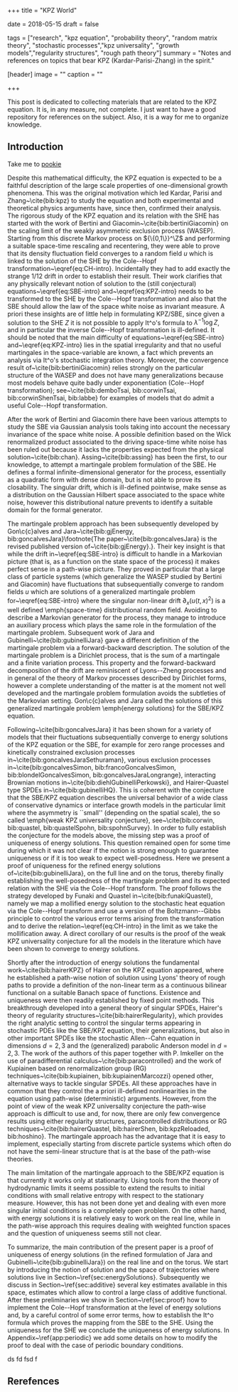 +++
title = "KPZ World"

date = 2018-05-15
draft = false

tags = ["research", "kpz equation", "probability theory", "random matrix theory", "stochastic processes","kpz universality", "growth models","regularity structures", "rough path theory"]
summary = "Notes and references on topics that bear KPZ (Kardar-Parisi-Zhang) in the spirit."

[header]
image = ""
caption = ""

+++

This post is dedicated to collecting materials that are related to the KPZ equation. It is, in any measure, not complete. I just want to have a good repository for references on the subject. Also, it is a way for me to organize knowledge. 

## Introduction

Take me to [pookie](#pookie)




Despite this mathematical difficulty, the KPZ equation is expected to be a faithful description of the large scale properties of one-dimensional growth phenomena. This was the original motivation which led Kardar, Parisi and Zhang~\cite{bib:kpz} to study the equation and both experimental and theoretical physics arguments have, since then, confirmed their analysis. The rigorous study of the KPZ equation and its relation with the SHE has started with the work of Bertini and Giacomin~\cite{bib:bertiniGiacomin} on the scaling limit of the weakly asymmetric exclusion process (WASEP). Starting from this discrete Markov process on ${\{0,1\}}^\Z$ and performing a suitable space-time rescaling and recentering, they were able to prove that its density fluctuation field converges to a random field $u$ which is linked to the solution of the SHE by the Cole--Hopf transformation~\eqref{eq:CH-intro}. Incidentally they had to add exactly the strange $1/12$ drift in order to establish their result. Their work clarifies that any physically relevant notion of solution to the (still conjectural) equations~\eqref{eq:SBE-intro} and~\eqref{eq:KPZ-intro} needs to be transformed to the SHE by the Cole--Hopf transformation and also that the SBE should allow the law of the space white noise as invariant measure. A priori these insights are of little help in formulating KPZ/SBE, since given a solution to the SHE $Z$ it is not possible to apply It\^o's formula to $\lambda^{-1} \log Z$, and in particular the inverse Cole--Hopf transformation is ill-defined. It should be noted that the main difficulty of equations~\eqref{eq:SBE-intro} and~\eqref{eq:KPZ-intro} lies in the spatial irregularity and that no useful martingales in the space-variable are known, a fact which prevents an analysis via It\^o's stochastic integration theory. Moreover, the convergence result of~\cite{bib:bertiniGiacomin} relies strongly on the particular structure of the WASEP and does not  have many generalizations because most models behave quite badly under exponentiation (Cole--Hopf transformation); see~\cite{bib:demboTsai, bib:corwinTsai, bib:corwinShenTsai, bib:labbe} for examples of models that do admit a useful Cole--Hopf transformation.

After the work of Bertini and Giacomin there have been various attempts to study the SBE via Gaussian analysis tools taking into account the necessary invariance of the space white noise. A possible definition based on the Wick renormalized product associated to the driving space-time white noise has been ruled out because it lacks the properties expected from the physical solution~\cite{bib:chan}. Assing~\cite{bib:assing} has been the first, to our knowledge, to attempt a martingale problem formulation of the SBE. He defines a formal infinite-dimensional generator for the process, essentially as a quadratic form with dense domain, but is not able to prove its closability. The singular drift, which is ill-defined pointwise, make sense as a distribution on the Gaussian Hilbert space associated to the space white noise, however this distributional nature prevents to identify a suitable domain for the formal generator.

The martingale problem approach has been subsequently developed by Gon\c{c}alves and Jara~\cite{bib:gjEnergy, bib:goncalvesJara}\footnote{The paper~\cite{bib:goncalvesJara} is the revised published version of~\cite{bib:gjEnergy}.}. Their key insight is that while the drift in~\eqref{eq:SBE-intro} is difficult to handle in a Markovian picture (that is, as a function on the state space of the process) it makes perfect sense in a path-wise picture. They proved in particular that a large class of particle systems (which generalize the WASEP studied by Bertini and Giacomin) have fluctuations that subsequentially converge to random fields $u$ which are solutions of a generalized martingale problem for~\eqref{eq:SBE-intro} where the singular non-linear drift $\partial_x (u(t,x)^2)$ is a well defined  \emph{space-time} distributional random field. Avoiding to describe a Markovian generator for the process, they manage to introduce an auxiliary process which plays the same role in the formulation of the martingale problem. Subsequent work of Jara and Gubinelli~\cite{bib:gubinelliJara} gave a different definition of the martingale problem via a forward-backward description. The solution of the martingale problem is a Dirichlet process, that is the sum of a martingale and a finite variation process. This property and the forward-backward decomposition of the drift are reminiscent of Lyons--Zheng processes and in general of the theory of Markov processes described by Dirichlet forms, however a complete understanding of the matter is at the moment not well developed and the martingale problem formulation avoids the subtleties of the Markovian setting. Gon\c{c}alves and Jara called the solutions of this generalized martingale problem \emph{energy solutions} for the SBE/KPZ equation. 

Following~\cite{bib:goncalvesJara} it has been shown for a variety of models that their fluctuations subsequentially converge to energy solutions of the KPZ equation or the SBE, for example for zero range processes and kinetically constrained exclusion processes in~\cite{bib:goncalvesJaraSethuraman}, various exclusion processes in~\cite{bib:goncalvesSimon, bib:francoGoncalvesSimon, bib:blondelGoncalvesSimon, bib:goncalvesJaraLongrange}, interacting Brownian motions in~\cite{bib:diehlGubinelliPerkowski}, and Hairer-Quastel type SPDEs in~\cite{bib:gubinelliHQ}. This is coherent with the conjecture that the SBE/KPZ equation describes the universal behavior of a wide class of conservative dynamics or interface growth models in the particular limit where the asymmetry is ``small'' (depending on the spatial scale), the so called \emph{weak KPZ universality conjecture}, see~\cite{bib:corwin, bib:quastel, bib:quastelSpohn, bib:spohnSurvey}. In order to fully establish the conjecture for the models above, the missing step was a proof of uniqueness of energy solutions. This question remained open for some time during which it was not clear if the notion is strong enough to guarantee uniqueness or if it is too weak to expect well-posedness. Here we present a proof of uniqueness for the refined energy solutions of~\cite{bib:gubinelliJara}, on the full line and on the torus, thereby finally establishing the well-posedness of the martingale problem and its expected relation with the SHE via the Cole--Hopf transform. The proof follows the strategy developed by Funaki and Quastel in~\cite{bib:funakiQuastel}, namely we map a mollified energy solution to the stochastic heat equation via the Cole--Hopf transform and use a version of the Boltzmann--Gibbs principle to control the various error terms arising from the transformation and to derive the relation~\eqref{eq:CH-intro} in the limit as we take the mollification away. A direct corollary of our results is the proof of the weak KPZ universality conjecture for all the models in the literature which have been shown to converge to energy solutions.
 
Shortly after the introduction of energy solutions the fundamental work~\cite{bib:hairerKPZ} of Hairer on the KPZ equation appeared, where he established a path-wise notion of solution using Lyons' theory of rough paths to provide a definition of the non-linear term as a continuous bilinear functional on a suitable Banach space of functions. Existence and uniqueness were then readily established by fixed point methods. This breakthrough developed into a general theory of singular SPDEs, Hairer's theory of regularity structures~\cite{bib:hairerRegularity}, which provides the right analytic setting to control the singular terms appearing in stochastic PDEs like the SBE/KPZ equation, their generalizations, but also in other important SPDEs like the stochastic Allen--Cahn equation in dimensions $d=2,3$ and the (generalized) parabolic Anderson model in $d=2,3$. The work of the authors of this paper together with P. Imkeller on the use of paradifferential calculus~\cite{bib:paracontrolled} and the work of Kupiainen based on renormalization group (RG) techniques~\cite{bib:kupiainen, bib:kupiainenMarcozzi} opened other, alternative ways to tackle singular SPDEs. All these approaches have in common that they control the a priori ill-defined nonlinearities in the equation using path-wise (deterministic) arguments. However, from the point of view of the weak KPZ universality conjecture the path-wise approach is difficult to use and, for now, there are only few convergence results using either regularity structures, paracontrolled distributions or RG techniques~\cite{bib:hairerQuastel, bib:hairerShen, bib:kpzReloaded, bib:hoshino}. The martingale approach has the advantage that it is easy to implement, especially starting from discrete particle systems which often do not have the semi-linear structure that is at the base of the path-wise theories.

The main limitation of the martingale approach to the SBE/KPZ equation is that currently it works only at stationarity. Using tools from the theory of hydrodynamic limits it seems possible to extend the results to initial conditions with small relative entropy with respect to the stationary measure. However, this has not been done yet and dealing with even more singular initial conditions  is a completely open problem. On the other hand, with energy solutions it is relatively easy to work on the real line, while in the path-wise approach this requires dealing with weighted function spaces and the question of uniqueness seems still not clear.

To summarize, the main contribution of the present paper is a proof of uniqueness of energy solutions (in the refined formulation of Jara and Gubinelli~\cite{bib:gubinelliJara}) on the real line and on the torus. We start by introducing the notion of solution and the space of trajectories where solutions live in Section~\ref{sec:energySolutions}. Subsequently we discuss in Section~\ref{sec:additive} several key estimates available in this space, estimates which allow to control a large class of additive functional. After these preliminaries we show in Section~\ref{sec:proof} how to implement the Cole--Hopf transformation at the level of energy solutions and, by a careful control of some error terms, how to establish the It\^o formula which proves the mapping from the SBE to the SHE. Using the uniqueness for the SHE we conclude the uniqueness of energy solutions. In Appendix~\ref{app:periodic} we add some details on how to modify the proof to deal with the case of periodic boundary conditions.

<a name="pookie">ds fd fsd f</a>


## Rerefences


